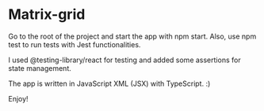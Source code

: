 #  Matrix-grid

Go to the root of the project and start the app with npm start. Also, use npm test to run tests with Jest functionalities.

I used @testing-library/react for testing and added some assertions for state management.

The app is written in JavaScript XML (JSX) with TypeScript. :)

Enjoy!
